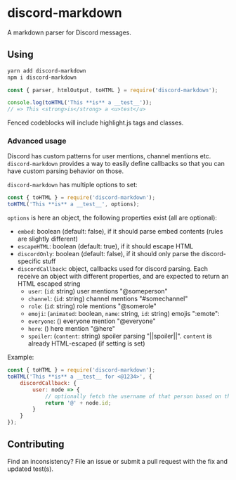 # discord-markdown
A markdown parser for Discord messages.

## Using

```bash
yarn add discord-markdown
npm i discord-markdown
```

```js
const { parser, htmlOutput, toHTML } = require('discord-markdown');

console.log(toHTML('This **is** a __test__'));
// => This <strong>is</strong> a <u>test</u>
```

Fenced codeblocks will include highlight.js tags and classes.

### Advanced usage

Discord has custom patterns for user mentions, channel mentions etc. `discord-markdown` provides a way to easily define callbacks so that you can have custom parsing behavior on those.

`discord-markdown` has multiple options to set:

```js
const { toHTML } = require('discord-markdown');
toHTML('This **is** a __test__', options);
```

`options` is here an object, the following properties exist (all are optional):

* `embed`: boolean (default: false), if it should parse embed contents (rules are slightly different)
* `escapeHTML`: boolean (default: true), if it should escape HTML
* `discordOnly`: boolean (default: false), if it should only parse the discord-specific stuff
* `discordCallback`: object, callbacks used for discord parsing. Each receive an object with different properties, and are expected to return an HTML escaped string
  * `user`: (`id`: string) user mentions "@someperson"
  * `channel`: (`id`: string) channel mentions "#somechannel"
  * `role`: (`id`: string) role mentions "@somerole"
  * `emoji`: (`animated`: boolean, `name`: string, `id`: string) emojis ":emote":
  * `everyone`: () everyone mention "@everyone"
  * `here`: () here mention "@here"
  * `spoiler`: (`content`: string) spoiler parsing "||spoiler||". `content` is already HTML-escaped (if setting is set)

Example:

```js
const { toHTML } = require('discord-markdown');
toHTML('This **is** a __test__ for <@1234>', {
	discordCallback: {
		user: node => {
			// optionally fetch the username of that person based on their userid (node.id)
			return '@' + node.id;
		}
	}
});
```

## Contributing

Find an inconsistency? File an issue or submit a pull request with the fix and updated test(s).
